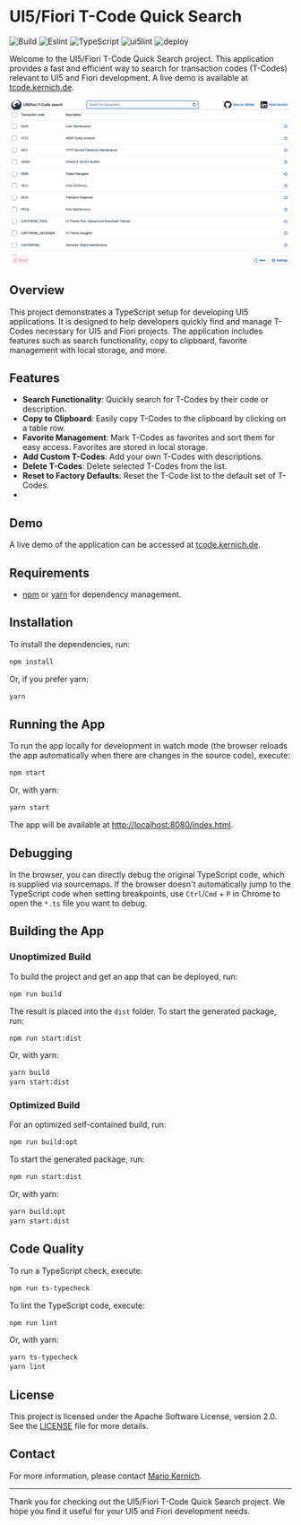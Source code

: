 # UI5/Fiori T-Code Quick Search

![Build](https://github.com/marioke/de.kernich.tcode/actions/workflows/build.yml/badge.svg)
![Eslint](https://github.com/marioke/de.kernich.tcode/actions/workflows/eslint.yml/badge.svg)
![TypeScript](https://github.com/marioke/de.kernich.tcode/actions/workflows/typescript.yml/badge.svg)
![ui5lint](https://github.com/marioke/de.kernich.tcode/actions/workflows/ui5lint.yml/badge.svg)
![deploy](https://github.com/marioke/de.kernich.tcode/actions/workflows/deploy.yml/badge.svg)

Welcome to the UI5/Fiori T-Code Quick Search project. This application provides a fast and efficient way to search for transaction codes (T-Codes) relevant to UI5 and Fiori development. A live demo is available at [tcode.kernich.de](https://tcode.kernich.de).

![Screenshot](screenshot.png)

## Overview

This project demonstrates a TypeScript setup for developing UI5 applications. It is designed to help developers quickly find and manage T-Codes necessary for UI5 and Fiori projects. The application includes features such as search functionality, copy to clipboard, favorite management with local storage, and more.

## Features

- **Search Functionality**: Quickly search for T-Codes by their code or description.
- **Copy to Clipboard**: Easily copy T-Codes to the clipboard by clicking on a table row.
- **Favorite Management**: Mark T-Codes as favorites and sort them for easy access. Favorites are stored in local storage.
- **Add Custom T-Codes**: Add your own T-Codes with descriptions.
- **Delete T-Codes**: Delete selected T-Codes from the list.
- **Reset to Factory Defaults**: Reset the T-Code list to the default set of T-Codes.
- 
## Demo

A live demo of the application can be accessed at [tcode.kernich.de](https://tcode.kernich.de).

## Requirements

- [npm](https://www.npmjs.com/) or [yarn](https://yarnpkg.com/) for dependency management.

## Installation

To install the dependencies, run:

```sh
npm install
```

Or, if you prefer yarn:

```sh
yarn
```

## Running the App

To run the app locally for development in watch mode (the browser reloads the app automatically when there are changes in the source code), execute:

```sh
npm start
```

Or, with yarn:

```sh
yarn start
```

The app will be available at [http://localhost:8080/index.html](http://localhost:8080/index.html).

## Debugging

In the browser, you can directly debug the original TypeScript code, which is supplied via sourcemaps. If the browser doesn't automatically jump to the TypeScript code when setting breakpoints, use `Ctrl`/`Cmd` + `P` in Chrome to open the `*.ts` file you want to debug.

## Building the App

### Unoptimized Build

To build the project and get an app that can be deployed, run:

```sh
npm run build
```

The result is placed into the `dist` folder. To start the generated package, run:

```sh
npm run start:dist
```

Or, with yarn:

```sh
yarn build
yarn start:dist
```

### Optimized Build

For an optimized self-contained build, run:

```sh
npm run build:opt
```

To start the generated package, run:

```sh
npm run start:dist
```

Or, with yarn:

```sh
yarn build:opt
yarn start:dist
```

## Code Quality

To run a TypeScript check, execute:

```sh
npm run ts-typecheck
```

To lint the TypeScript code, execute:

```sh
npm run lint
```

Or, with yarn:

```sh
yarn ts-typecheck
yarn lint
```

## License

This project is licensed under the Apache Software License, version 2.0. See the [LICENSE](LICENSE) file for more details.

## Contact

For more information, please contact [Mario Kernich](https://www.linkedin.com/in/mario-kernich/).

---

Thank you for checking out the UI5/Fiori T-Code Quick Search project. We hope you find it useful for your UI5 and Fiori development needs.
